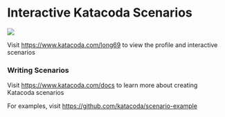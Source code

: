 # Interactive Katacoda Scenarios

[![](http://shields.katacoda.com/katacoda/long69/count.svg)](https://www.katacoda.com/long69 "Get your profile on Katacoda.com")

Visit https://www.katacoda.com/long69 to view the profile and interactive scenarios

### Writing Scenarios
Visit https://www.katacoda.com/docs to learn more about creating Katacoda scenarios

For examples, visit https://github.com/katacoda/scenario-example
